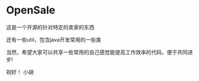 # OpenSale
这是一个开源的针对特定的卖家的东西

还有一些util，包含java开发常用的一些类

当然，希望大家可以共享一些常用的自己感觉能提高工作效率的代码，便于共同进步!

祝好！
小胡
